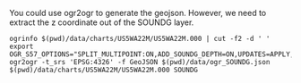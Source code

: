 

You could use ogr2ogr to generate the geojson. However, we need to extract the z coordinate out of the SOUNDG layer.
```shell script
ogrinfo $(pwd)/data/charts/US5WA22M/US5WA22M.000 | cut -f2 -d ' '
export OGR_S57_OPTIONS="SPLIT_MULTIPOINT:ON,ADD_SOUNDG_DEPTH=ON,UPDATES=APPLY,LIST_AS_STRING=OFF"
ogr2ogr -t_srs 'EPSG:4326' -f GeoJSON $(pwd)/data/ogr_SOUNDG.json $(pwd)/data/charts/US5WA22M/US5WA22M.000 SOUNDG
```
